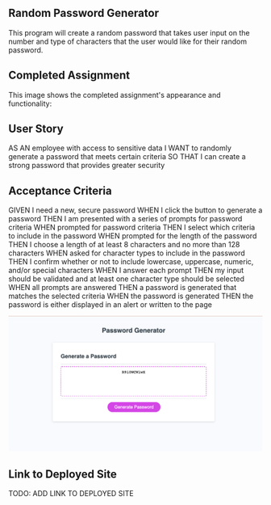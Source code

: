 ## Random Password Generator

This program will create a random password that takes user input on the number and type of characters that the user would like for their random password.

## Completed Assignment

This image shows the completed assignment's appearance and functionality:

## User Story

AS AN employee with access to sensitive data
I WANT to randomly generate a password that meets certain criteria
SO THAT I can create a strong password that provides greater security

## Acceptance Criteria

GIVEN I need a new, secure password
WHEN I click the button to generate a password
THEN I am presented with a series of prompts for password criteria
WHEN prompted for password criteria
THEN I select which criteria to include in the password
WHEN prompted for the length of the password
THEN I choose a length of at least 8 characters and no more than 128 characters
WHEN asked for character types to include in the password
THEN I confirm whether or not to include lowercase, uppercase, numeric, and/or special characters
WHEN I answer each prompt
THEN my input should be validated and at least one character type should be selected
WHEN all prompts are answered
THEN a password is generated that matches the selected criteria
WHEN the password is generated
THEN the password is either displayed in an alert or written to the page

![screenshot of random password generator, with a blank text box, and a button to push to generate a password](./assets/images/pwscreenshot.jpg)

## Link to Deployed Site

TODO: ADD LINK TO DEPLOYED SITE